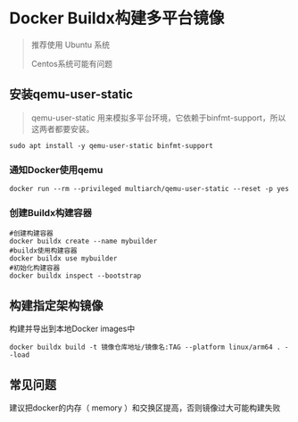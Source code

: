 # Docker Buildx构建多平台镜像 

> 推荐使用 Ubuntu 系统 
>
> Centos系统可能有问题

## 安装qemu-user-static

> qemu-user-static 用来模拟多平台环境，它依赖于binfmt-support，所以这两者都要安装。

```shell
sudo apt install -y qemu-user-static binfmt-support
```

### 通知Docker使用qemu

```shell
docker run --rm --privileged multiarch/qemu-user-static --reset -p yes
```

### 创建Buildx构建容器

```shell
#创建构建容器
docker buildx create --name mybuilder
#buildx使用构建容器
docker buildx use mybuilder
#初始化构建容器
docker buildx inspect --bootstrap
```

## 构建指定架构镜像

 构建并导出到本地Docker images中 

```shell
docker buildx build -t 镜像仓库地址/镜像名:TAG --platform linux/arm64 . --load
```

## 常见问题

建议把docker的内存（ memory  ）和交换区提高，否则镜像过大可能构建失败


